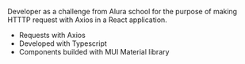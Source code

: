 Developer as a challenge from Alura school for the purpose of making HTTTP request with Axios in a React application. 

- Requests with Axios
- Developed with Typescript
- Components builded with MUI Material library
